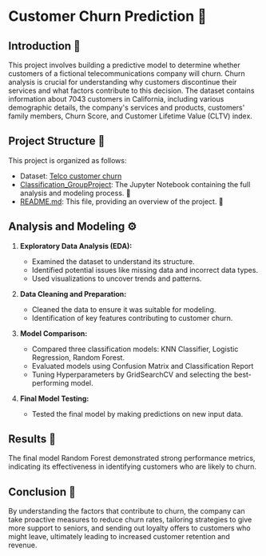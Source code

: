 # Customer Churn Prediction :office:

## Introduction :book:

This project involves building a predictive model to determine whether customers of a fictional telecommunications company will churn. Churn analysis is crucial for understanding why customers discontinue their services and what factors contribute to this decision. The dataset contains information about 7043 customers in California, including various demographic details, the company's services and products, customers' family members, Churn Score, and Customer Lifetime Value (CLTV) index.

## Project Structure :bookmark_tabs:

This project is organized as follows:
- Dataset: [Telco customer churn](https://community.ibm.com/community/user/businessanalytics/blogs/steven-macko/2019/07/11/telco-customer-churn-1113)
- [Classification_GroupProject](https://github.com/Joice-ops/Classification-Group-Project): The Jupyter Notebook containing the full analysis and modeling process. :link:
- [README.md](https://github.com/Joice-ops/Classification-Group-Project): This file, providing an overview of the project. :link:

## Analysis and Modeling :gear:

1. **Exploratory Data Analysis (EDA):** 
   - Examined the dataset to understand its structure.
   - Identified potential issues like missing data and incorrect data types.
   - Used visualizations to uncover trends and patterns.

2. **Data Cleaning and Preparation:** 
   - Cleaned the data to ensure it was suitable for modeling.
   - Identification of key features contributing to customer churn.

3. **Model Comparison:**
   - Compared three classification models: KNN Classifier, Logistic Regression, Random Forest.
   - Evaluated models using Confusion Matrix and Classification Report
   - Tuning Hyperparameters by GridSearchCV and selecting the best-performing model.

4. **Final Model Testing:**
   - Tested the final model by making predictions on new input data.
  
## Results :memo:

The final model Random Forest demonstrated strong performance metrics, indicating its effectiveness in identifying customers who are likely to churn. 

## Conclusion :page_facing_up:

By understanding the factors that contribute to churn, the company can take proactive measures to reduce churn rates, tailoring strategies to give more support to seniors, and sending out loyalty offers to customers who might leave, ultimately leading to increased customer retention and revenue.




